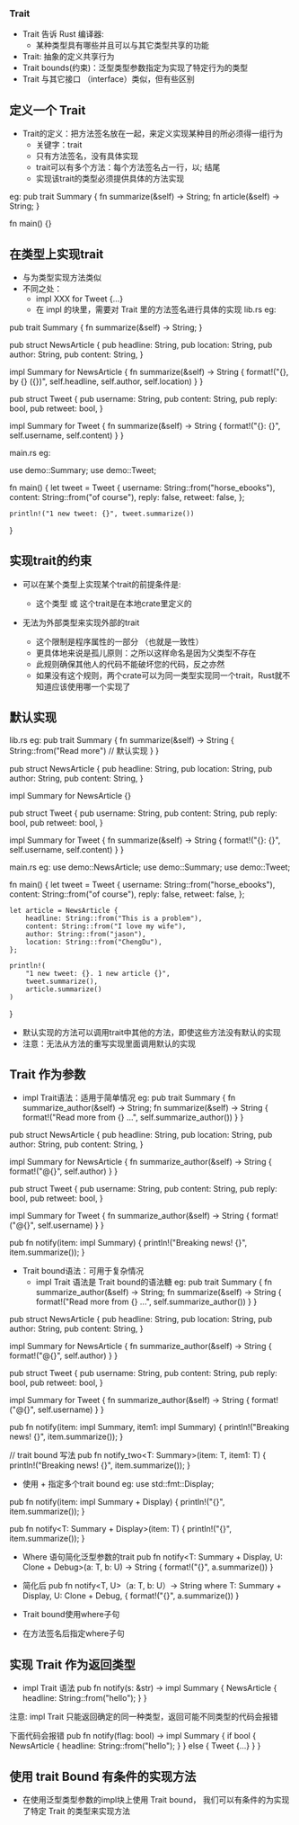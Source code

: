 ### Trait
- Trait 告诉 Rust 编译器:
  - 某种类型具有哪些并且可以与其它类型共享的功能
- Trait: 抽象的定义共享行为
- Trait bounds(约束)：泛型类型参数指定为实现了特定行为的类型
- Trait 与其它接口 （interface）类似，但有些区别

## 定义一个 Trait
- Trait的定义：把方法签名放在一起，来定义实现某种目的所必须得一组行为
  - 关键字：trait
  - 只有方法签名，没有具体实现 
  - trait可以有多个方法：每个方法签名占一行，以; 结尾
  - 实现该trait的类型必须提供具体的方法实现

eg:
pub trait Summary {
    fn summarize(&self) -> String;
    fn article(&self) -> String;
}

fn main() {}

## 在类型上实现trait
- 与为类型实现方法类似
- 不同之处：
  - impl XXX for Tweet {...}
  - 在 impl 的块里，需要对 Trait 里的方法签名进行具体的实现
lib.rs
eg: 

pub trait Summary {
    fn summarize(&self) -> String;
}

pub struct NewsArticle {
    pub headline: String,
    pub location: String,
    pub author: String,
    pub content: String,
}

impl Summary for NewsArticle {
    fn summarize(&self) -> String {
        format!("{}, by {} ({})", self.headline, self.author, self.location)
    }
}

pub struct Tweet {
    pub username: String,
    pub content: String,
    pub reply: bool,
    pub retweet: bool,
}

impl Summary for Tweet {
    fn summarize(&self) -> String {
        format!("{}: {}", self.username, self.content)
    }
}

main.rs
eg:

use demo::Summary;
use demo::Tweet;

fn main() {
    let tweet = Tweet {
        username: String::from("horse_ebooks"),
        content: String::from("of course"),
        reply: false,
        retweet: false,
    };

    println!("1 new tweet: {}", tweet.summarize())
}

## 实现trait的约束
- 可以在某个类型上实现某个trait的前提条件是:
  - 这个类型 或 这个trait是在本地crate里定义的

- 无法为外部类型来实现外部的trait
  - 这个限制是程序属性的一部分 （也就是一致性）
  - 更具体地来说是孤儿原则：之所以这样命名是因为父类型不存在
  - 此规则确保其他人的代码不能破坏您的代码，反之亦然
  - 如果没有这个规则，两个crate可以为同一类型实现同一个trait，Rust就不知道应该使用哪一个实现了

## 默认实现
lib.rs
eg:
pub trait Summary {
    fn summarize(&self) -> String {
        String::from("Read more")  // 默认实现
    }
}

pub struct NewsArticle {
    pub headline: String,
    pub location: String,
    pub author: String,
    pub content: String,
}

impl Summary for NewsArticle {}

pub struct Tweet {
    pub username: String,
    pub content: String,
    pub reply: bool,
    pub retweet: bool,
}

impl Summary for Tweet {
    fn summarize(&self) -> String {
        format!("{}: {}", self.username, self.content)
    }
}

main.rs
eg:
use demo::NewsArticle;
use demo::Summary;
use demo::Tweet;

fn main() {
    let tweet = Tweet {
        username: String::from("horse_ebooks"),
        content: String::from("of course"),
        reply: false,
        retweet: false,
    };

    let article = NewsArticle {
        headline: String::from("This is a problem"),
        content: String::from("I love my wife"),
        author: String::from("jason"),
        location: String::from("ChengDu"),
    };

    println!(
        "1 new tweet: {}. 1 new article {}",
        tweet.summarize(),
        article.summarize()
    )
}

- 默认实现的方法可以调用trait中其他的方法，即使这些方法没有默认的实现
- 注意：无法从方法的重写实现里面调用默认的实现

## Trait 作为参数
- impl Trait语法：适用于简单情况
eg: 
pub trait Summary {
    fn summarize_author(&self) -> String;
    fn summarize(&self) -> String {
        format!("Read more from {} ...", self.summarize_author())
    }
}

pub struct NewsArticle {
    pub headline: String,
    pub location: String,
    pub author: String,
    pub content: String,
}

impl Summary for NewsArticle {
    fn summarize_author(&self) -> String {
        format!("@{}", self.author)
    }
}

pub struct Tweet {
    pub username: String,
    pub content: String,
    pub reply: bool,
    pub retweet: bool,
}

impl Summary for Tweet {
    fn summarize_author(&self) -> String {
        format!("@{}", self.username)
    }
}

pub fn notify(item: impl Summary) {
    println!("Breaking news! {}", item.summarize());
}

- Trait bound语法：可用于复杂情况
  - impl Trait 语法是 Trait bound的语法糖
eg:
pub trait Summary {
    fn summarize_author(&self) -> String;
    fn summarize(&self) -> String {
        format!("Read more from {} ...", self.summarize_author())
    }
}

pub struct NewsArticle {
    pub headline: String,
    pub location: String,
    pub author: String,
    pub content: String,
}

impl Summary for NewsArticle {
    fn summarize_author(&self) -> String {
        format!("@{}", self.author)
    }
}

pub struct Tweet {
    pub username: String,
    pub content: String,
    pub reply: bool,
    pub retweet: bool,
}

impl Summary for Tweet {
    fn summarize_author(&self) -> String {
        format!("@{}", self.username)
    }
}

pub fn notify(item: impl Summary, item1: impl Summary) {
    println!("Breaking news! {}", item.summarize());
}

// trait bound 写法
pub fn notify_two<T: Summary>(item: T, item1: T) {
    println!("Breaking news! {}", item.summarize());
}

- 使用 + 指定多个trait bound
eg:
use std::fmt::Display;

pub fn notify(item: impl Summary + Display) {
    println!("{}", item.summarize());
}

pub fn notify<T: Summary + Display>(item: T) {
    println!("{}", item.summarize());
}


- Where 语句简化泛型参数的trait
pub fn notify<T: Summary + Display, U: Clone + Debug>(a: T, b: U) -> String {
    format!("{}", a.summarize())
}

- 简化后
pub fn notify<T, U>（a: T, b: U）-> String
     where T: Summary + Display,
           U: Clone + Debug,
{
   format!("{}", a.summarize())
} 

- Trait bound使用where子句
 - 在方法签名后指定where子句

## 实现 Trait 作为返回类型
- impl Trait 语法
  pub fn notify(s: &str) -> impl Summary {
    NewsArticle {
        headline: String::from("hello");
    }
  }

注意: impl Trait 只能返回确定的同一种类型，返回可能不同类型的代码会报错

下面代码会报错
pub fn notify(flag: bool) -> impl Summary {
    if bool {
        NewsArticle {
            headline: String::from("hello");
        }
    } else {
        Tweet {...}
    }
  }

## 使用 trait Bound 有条件的实现方法
- 在使用泛型类型参数的impl块上使用 Trait bound， 我们可以有条件的为实现了特定 Trait 的类型来实现方法


